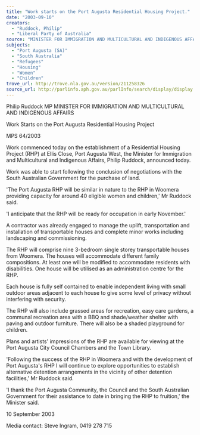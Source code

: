 ```yaml
---
title: "Work starts on the Port Augusta Residential Housing Project."
date: "2003-09-10"
creators:
  - "Ruddock, Philip"
  - "Liberal Party of Australia"
source: "MINISTER FOR IMMIGRATION AND MULTICULTURAL AND INDIGENOUS AFFAIRS"
subjects:
  - "Port Augusta (SA)"
  - "South Australia"
  - "Refugees"
  - "Housing"
  - "Women"
  - "Children"
trove_url: http://trove.nla.gov.au/version/211258326
source_url: http://parlinfo.aph.gov.au/parlInfo/search/display/display.w3p;query=Id%3A%22media/pressrel/7NDA6%22
---
```


 Philip Ruddock MP  MINISTER FOR IMMIGRATION AND MULTICULTURAL AND INDIGENOUS AFFAIRS 

 Work Starts on the Port Augusta Residential Housing Project

 MPS 64/2003

 Work commenced today on the establishment of a Residential Housing Project (RHP) at Ellis Close, Port Augusta West, the  Minister for Immigration and Multicultural and Indigenous Affairs, Philip Ruddock, announced today.

 Work was able to start following the conclusion of negotiations with the South Australian Government for the purchase of  land. 

 'The Port Augusta RHP will be similar in nature to the RHP in Woomera providing capacity for around 40 eligible women and  children,' Mr Ruddock said.

 'I anticipate that the RHP will be ready for occupation in early November.'

 A contractor was already engaged to manage the uplift, transportation and installation of transportable houses and complete  minor works including landscaping and commissioning. 

 The RHP will comprise nine 3-bedroom single storey transportable houses from Woomera. The houses will accommodate  different family compositions. At least one will be modified to accommodate residents with disabilities. One house will be  utilised as an administration centre for the RHP.

 Each house is fully self contained to enable independent living with small outdoor areas adjacent to each house to give some  level of privacy without interfering with security.

 The RHP will also include grassed areas for recreation, easy care gardens, a communal recreation area with a BBQ and  shade/weather shelter with paving and outdoor furniture. There will also be a shaded playground for children.

 Plans and artists' impressions of the RHP are available for viewing at the Port Augusta City Council Chambers and the Town  Library.

 'Following the success of the RHP in Woomera and with the development of Port Augusta's RHP I will continue to explore  opportunities to establish alternative detention arrangements in the vicinity of other detention facilities,' Mr Ruddock said.

 'I thank the Port Augusta Community, the Council and the South Australian Government for their assistance to date in  bringing the RHP to fruition,' the Minister said. 

 10 September 2003

 Media contact: Steve Ingram, 0419 278 715


